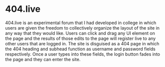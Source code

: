 # 404.live
404.live is an experimental forum that I had developed in college in which users are given the freedom to collectively organize the layout of the site in any way that they would like. Users can click and drag any UI element on the page and the results of those edits to the page will register live to any other users that are logged in. The site is disguised as a 404 page in which the 404 heading and subhead function as username and password fields respectively. Once a user types into these fields, the login button fades into the page and they can enter the site. 

